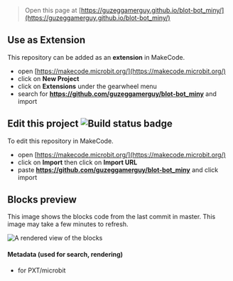 
> Open this page at [https://guzeggamerguy.github.io/blot-bot_miny/](https://guzeggamerguy.github.io/blot-bot_miny/)

## Use as Extension

This repository can be added as an **extension** in MakeCode.

* open [https://makecode.microbit.org/](https://makecode.microbit.org/)
* click on **New Project**
* click on **Extensions** under the gearwheel menu
* search for **https://github.com/guzeggamerguy/blot-bot_miny** and import

## Edit this project ![Build status badge](https://github.com/guzeggamerguy/blot-bot_miny/workflows/MakeCode/badge.svg)

To edit this repository in MakeCode.

* open [https://makecode.microbit.org/](https://makecode.microbit.org/)
* click on **Import** then click on **Import URL**
* paste **https://github.com/guzeggamerguy/blot-bot_miny** and click import

## Blocks preview

This image shows the blocks code from the last commit in master.
This image may take a few minutes to refresh.

![A rendered view of the blocks](https://github.com/guzeggamerguy/blot-bot_miny/raw/master/.github/makecode/blocks.png)

#### Metadata (used for search, rendering)

* for PXT/microbit
<script src="https://makecode.com/gh-pages-embed.js"></script><script>makeCodeRender("{{ site.makecode.home_url }}", "{{ site.github.owner_name }}/{{ site.github.repository_name }}");</script>

